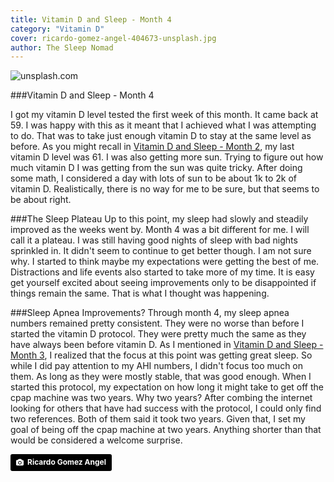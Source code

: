```yaml
---
title: Vitamin D and Sleep - Month 4
category: "Vitamin D"
cover: ricardo-gomez-angel-404673-unsplash.jpg
author: The Sleep Nomad
---
```


![unsplash.com](./ricardo-gomez-angel-404673-unsplash.jpg)

###Vitamin D and Sleep - Month 4

I got my vitamin D level tested the first week of this month. It came back at 59. I was happy with this as it meant that I achieved what I was attempting to do. That was to take just enough vitamin D to stay at the same level as before. As you might recall in [Vitamin D and Sleep - Month 2](/Vitamin-D-And-Sleep-Month-2), my last vitamin D level was 61. I was also getting more sun. Trying to figure out how much vitamin D I was getting from the sun was quite tricky. After doing some math, I considered a day with lots of sun to be about 1k to 2k of vitamin D. Realistically, there is no way for me to be sure, but that seems to be about right.

###The Sleep Plateau
Up to this point, my sleep had slowly and steadily improved as the weeks went by. Month 4 was a bit different for me. I will call it a plateau. I was still having good nights of sleep with bad nights sprinkled in. It didn't seem to continue to get better though. I am not sure why. I started to think maybe my expectations were getting the best of me. Distractions and life events also started to take more of my time. It is easy get yourself excited about seeing improvements only to be disappointed if things remain the same. That is what I thought was happening.

###Sleep Apnea Improvements?
Through month 4, my sleep apnea numbers remained pretty consistent. They were no worse than before I started the vitamin D protocol. They were pretty much the same as they have always been before vitamin D. As I mentioned in [Vitamin D and Sleep - Month 3](/Vitamin-D-And-Sleep-Month-3), I realized that the focus at this point was getting great sleep. So while I did pay attention to my AHI numbers, I didn't focus too much on them. As long as they were mostly stable, that was good enough. When I started this protocol, my expectation on how long it might take to get off the cpap machine was two years. Why two years? After combing the internet looking for others that have had success with the protocol, I could only find two references. Both of them said it took two years. Given that, I set my goal of being off the cpap machine at two years. Anything shorter than that would be considered a welcome surprise.

<a style="background-color:black;color:white;text-decoration:none;padding:4px 6px;font-family:-apple-system, BlinkMacSystemFont, &quot;San Francisco&quot;, &quot;Helvetica Neue&quot;, Helvetica, Ubuntu, Roboto, Noto, &quot;Segoe UI&quot;, Arial, sans-serif;font-size:12px;font-weight:bold;line-height:1.2;display:inline-block;border-radius:3px" href="https://unsplash.com/@ripato?utm_medium=referral&amp;utm_campaign=photographer-credit&amp;utm_content=creditBadge" target="_blank" rel="noopener noreferrer" title="Download free do whatever you want high-resolution photos from Ricardo Gomez Angel"><span style="display:inline-block;padding:2px 3px"><svg xmlns="http://www.w3.org/2000/svg" style="height:12px;width:auto;position:relative;vertical-align:middle;top:-1px;fill:white" viewBox="0 0 32 32"><title>unsplash-logo</title><path d="M20.8 18.1c0 2.7-2.2 4.8-4.8 4.8s-4.8-2.1-4.8-4.8c0-2.7 2.2-4.8 4.8-4.8 2.7.1 4.8 2.2 4.8 4.8zm11.2-7.4v14.9c0 2.3-1.9 4.3-4.3 4.3h-23.4c-2.4 0-4.3-1.9-4.3-4.3v-15c0-2.3 1.9-4.3 4.3-4.3h3.7l.8-2.3c.4-1.1 1.7-2 2.9-2h8.6c1.2 0 2.5.9 2.9 2l.8 2.4h3.7c2.4 0 4.3 1.9 4.3 4.3zm-8.6 7.5c0-4.1-3.3-7.5-7.5-7.5-4.1 0-7.5 3.4-7.5 7.5s3.3 7.5 7.5 7.5c4.2-.1 7.5-3.4 7.5-7.5z"></path></svg></span><span style="display:inline-block;padding:2px 3px">Ricardo Gomez Angel</span></a>
